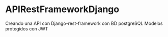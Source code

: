 # APIRestFrameworkDjango
Creando una API con Django-rest-framework con BD postgreSQL
Modelos protegidos con JWT